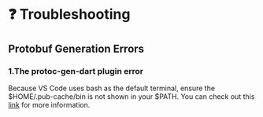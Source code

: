 # ❓ Troubleshooting

## Protobuf Generation Errors
### 1.The protoc-gen-dart plugin error

Because VS Code uses bash as the default terminal, ensure the $HOME/.pub-cache/bin is not shown in your $PATH.
You can check out this [link](https://github.com/AppFlowy-IO/AppFlowy/issues/413) for more information.
